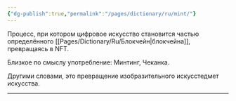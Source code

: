 ```yaml
---
{"dg-publish":true,"permalink":"/pages/dictionary/ru/mint/"}
---
```



Процесс, при котором цифровое искусство становится частью определённого [[Pages/Dictionary/Ru/Блокчейн\|блокчейна]], превращаясь в NFT.

Близкое по смыслу употребление: Минтинг, Чеканка.

Другими словами, это превращение изобразительного искусстедмет искусства.

---
